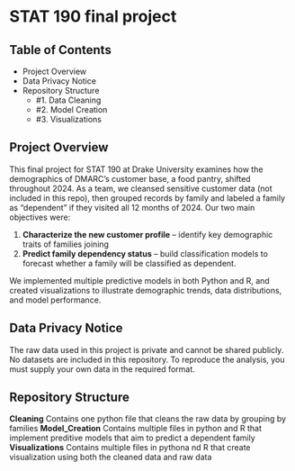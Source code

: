 # STAT 190 final project


## Table of Contents

- Project Overview
- Data Privacy Notice
- Repository Structure
  - #1. Data Cleaning
  - #2. Model Creation
  - #3. Visualizations


## Project Overview


This final project for STAT 190 at Drake University examines how the demographics of DMARC’s customer base, a food pantry, shifted throughout 2024. As a team, we cleansed sensitive customer data (not included in this repo), then grouped records by family and labeled a family as “dependent” if they visited all 12 months of 2024. Our two main objectives were:

1. **Characterize the new customer profile** – identify key demographic traits of families joining 
2. **Predict family dependency status** – build classification models to forecast whether a family will be classified as dependent.

We implemented multiple predictive models in both Python and R, and created visualizations to illustrate demographic trends, data distributions, and model performance.


## Data Privacy Notice

The raw data used in this project is private and cannot be shared publicly. No datasets are included in this repository. To reproduce the analysis, you must supply your own data in the required format.

## Repository Structure

**Cleaning**
Contains one python file that cleans the raw data by grouping by families
**Model_Creation**
Contains multiple files in python and R that implement preditive models that aim to predict a dependent family   
**Visualizations**
Contains multiple files in pythona nd R that create visualization using both the cleaned data and raw data


